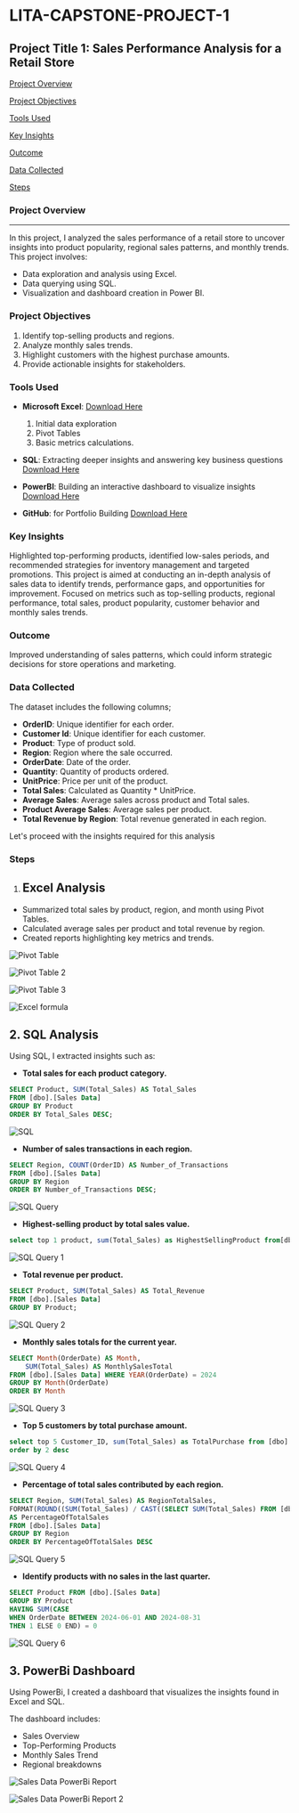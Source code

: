# LITA-CAPSTONE-PROJECT-1

## Project Title 1: Sales Performance Analysis for a Retail Store

[Project Overview](#project-overview)

[Project Objectives](#project-objectives)

[Tools Used](#tools-used)

[Key Insights](#key-insights)

[Outcome](#outcome)

[Data Collected](#data-collected)

[Steps](#steps)

### Project Overview
---
In this project, I analyzed the sales performance of a retail store to uncover insights into product popularity, regional sales patterns, and monthly trends. This project involves:

- Data exploration and analysis using Excel.
- Data querying using SQL.
- Visualization and dashboard creation in Power BI.

### Project Objectives
1. Identify top-selling products and regions.
2. Analyze monthly sales trends.
3. Highlight customers with the highest purchase amounts.
4. Provide actionable insights for stakeholders.

### Tools Used
- **Microsoft Excel**: [Download Here](https://www.microsoft.com)
  1. Initial data exploration
  2. Pivot Tables
  3. Basic metrics calculations.
      
- **SQL**: Extracting deeper insights and answering key business questions [Download Here](https://www.microsoft.com/en-us/sql-server/sql-server-downloads)
- **PowerBI**: Building an interactive dashboard to visualize insights [Download Here](https://www.microsoft.com/en-us/power-platform/products/power-bi/downloads)
- **GitHub**: for Portfolio Building [Download Here](https://github.com)

### Key Insights
Highlighted top-performing products, identified low-sales periods, and recommended strategies for inventory management and targeted promotions. This project is aimed at conducting an in-depth analysis of sales data to identify trends, performance gaps, and opportunities for improvement. Focused on metrics such as top-selling products, regional performance, total sales, product popularity, customer behavior and monthly sales trends.

### Outcome
Improved understanding of sales patterns, which could inform strategic decisions for store operations and marketing.

### Data Collected
The dataset includes the following columns;
- **OrderID**: Unique identifier for each order.
- **Customer Id**: Unique identifier for each customer.
- **Product**: Type of product sold.
- **Region**: Region where the sale occurred.
- **OrderDate**: Date of the order.
- **Quantity**: Quantity of products ordered.
- **UnitPrice**: Price per unit of the product.
- **Total Sales**: Calculated as Quantity * UnitPrice.
- **Average Sales**: Average sales across product and Total sales.
- **Product Average Sales**: Average sales per product.
- **Total Revenue by Region**: Total revenue generated in each region.

Let's proceed with the insights required for this analysis

### Steps
1. ## Excel Analysis
- Summarized total sales by product, region, and month using Pivot Tables.
- Calculated average sales per product and total revenue by region.
- Created reports highlighting key metrics and trends.

![Pivot Table](https://github.com/user-attachments/assets/0e239feb-28ef-418e-87ea-fa47fc4725c2)



![Pivot Table 2](https://github.com/user-attachments/assets/ac15e23f-6330-4ed0-a48e-dbaf5d02b1f2)


![Pivot Table 3](https://github.com/user-attachments/assets/d3ec1854-2935-4b6b-aa41-5d7ee1ae00e5)

![Excel formula](https://github.com/user-attachments/assets/9244144d-ca1b-41f0-9aee-3217bf730f29)



## 2. SQL Analysis
Using SQL, I extracted insights such as:
- **Total sales for each product category.**

```SQL
SELECT Product, SUM(Total_Sales) AS Total_Sales
FROM [dbo].[Sales Data]
GROUP BY Product
ORDER BY Total_Sales DESC;
```

![SQL](https://github.com/user-attachments/assets/66ebcef1-28b3-43ae-b1fe-6fafd59d6ab4)



- **Number of sales transactions in each region.**

```SQL
SELECT Region, COUNT(OrderID) AS Number_of_Transactions
FROM [dbo].[Sales Data]
GROUP BY Region
ORDER BY Number_of_Transactions DESC;
```
![SQL Query ](https://github.com/user-attachments/assets/b1975264-ccdd-4c07-868c-0ae657bd604d)

  
- **Highest-selling product by total sales value.**

```SQL
select top 1 product, sum(Total_Sales) as HighestSellingProduct from[dbo].[Sales Data]  group by Product order by 2 desc
```
![SQL Query 1](https://github.com/user-attachments/assets/4ac1b6e6-bd46-4410-83e2-482d9a21166f)

- **Total revenue per product.**

```SQL
SELECT Product, SUM(Total_Sales) AS Total_Revenue
FROM [dbo].[Sales Data]
GROUP BY Product;
```

![SQL Query 2](https://github.com/user-attachments/assets/ab258e60-9e4a-4c6f-9c5b-d056441a10a0)


- **Monthly sales totals for the current year.**

```SQL
SELECT Month(OrderDate) AS Month,
    SUM(Total_Sales) AS MonthlySalesTotal
FROM [dbo].[Sales Data] WHERE YEAR(OrderDate) = 2024
GROUP BY Month(OrderDate)
ORDER BY Month
```
![SQL Query 3](https://github.com/user-attachments/assets/bf30e852-ebd2-4822-8644-9e05743424b1)




- **Top 5 customers by total purchase amount.**


```SQL
select top 5 Customer_ID, sum(Total_Sales) as TotalPurchase from [dbo].[Sales Data] group by Customer_Id 
order by 2 desc
```
![SQL Query 4](https://github.com/user-attachments/assets/50787aa3-27a2-46ab-ad0c-2f375933f2be)

- **Percentage of total sales contributed by each region.**
```SQL
SELECT Region, SUM(Total_Sales) AS RegionTotalSales,
FORMAT(ROUND((SUM(Total_Sales) / CAST((SELECT SUM(Total_Sales) FROM [dbo].[Sales Data]) AS DECIMAL(10,2)) * 100), 1), '0.#') 
AS PercentageOfTotalSales
FROM [dbo].[Sales Data]
GROUP BY Region
ORDER BY PercentageOfTotalSales DESC
```

![SQL Query 5](https://github.com/user-attachments/assets/e0c4e775-2f60-472b-8b39-e0e562f1b748)




- **Identify products with no sales in the last quarter.**

```SQL
SELECT Product FROM [dbo].[Sales Data]
GROUP BY Product
HAVING SUM(CASE 
WHEN OrderDate BETWEEN 2024-06-01 AND 2024-08-31 
THEN 1 ELSE 0 END) = 0
```  

![SQL Query 6](https://github.com/user-attachments/assets/5517ddd9-5aa1-425b-a6b4-8900df97f00b)


## 3. PowerBi Dashboard

Using PowerBi, I created a dashboard that visualizes the insights found in Excel and SQL. 

The dashboard includes:

- Sales Overview
- Top-Performing Products
- Monthly Sales Trend
- Regional breakdowns

![Sales Data PowerBi Report](https://github.com/user-attachments/assets/dac3bac2-afd8-45c4-9dae-0a0a618d9a6a)

![Sales Data PowerBi Report 2](https://github.com/user-attachments/assets/8c1ae5d0-777f-47f4-935f-7d5762992b6a)

